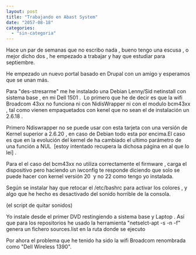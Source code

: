 ```yaml
---
layout: post
title: "Trabajando en Abast System"
date: "2057-08-18"
categories: 
  - "sin-categoria"
---
```


Hace un par de semanas que no escribo nada , bueno tengo una escusa , o mejor dicho dos , he empezado a trabajar y hay que estudiar para septiembre.

He empezado un nuevo portal basado en Drupal con un amigo y esperamos que se unan más.

Para "des-stresarme" me he instalado una Debian Lenny/Sid netinstall con sistema base , en mi Dell 1501 .  Lo primero que he de decir es que la wifi Broadcom 43xx no funciona ni con NidisWrapper ni con el modulo bcm43xx , tal como vienen empaquetados con kenel que no sean el de instalación un 2.6.18 .

Primero Ndiswrapper no se puede usar con esta tarjeta con una versión de Kernel superior a 2.6.20 , en caso de Debian todo esta por encima.El caso es que en la evolución del kernel de ha cambiado el ultimo parámetro de una función a NUL  \[estoy intentado recupera la dichosa página en al que lo leí\] .

Para el el caso del bcm43xx no utiliza correctamente el firmware , carga el dispositivo pero haciendo un iwconfig te responde diciendo que solo se puede hacer con kernel versión 20  y no 22 como tengo yo instalada.

Según se instalar hay que retocar el /etc/bashrc para activar los colores , y algo que he hecho es desactivado del sonido horrible de la consola.

(el script de quitar sonidos)

Yo instale desde el primer DVD restingiendo a sistema base y Laptop . Así que para los repositorios he usado la herramienta "netselct-apt -s -n -f" genera un fichero sources.list en la ruta donde se ejecuto

Por ahora el problema que he tenido ha sido la wifi Broadcom renombrada como "Dell Wireless 1390".
